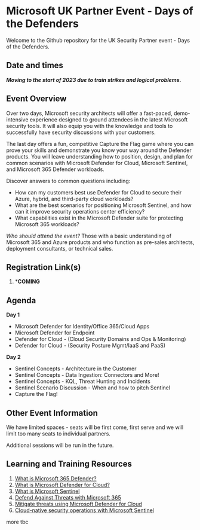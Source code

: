 # Microsoft UK Partner Event - Days of the Defenders
Welcome to the Github repository for the UK Security Partner event - Days of the Defenders.

## Date and times
***Moving to the start of 2023 due to train strikes and logical problems.***

## Event Overview
Over two days, Microsoft security architects will offer a fast-paced, demo-intensive experience designed to ground attendees in the latest Microsoft security tools. It will also equip you with the knowledge and tools to successfully have security discussions with your customers.

The last day offers a fun, competitive Capture the Flag game where you can prove your skills and demonstrate you know your way around the Defender products. You will leave understanding how to position, design, and plan for common scenarios with Microsoft Defender for Cloud, Microsoft Sentinel, and Microsoft 365 Defender workloads.

Discover answers to common questions including:
 - How can my customers best use Defender for Cloud to secure their Azure, hybrid, and third-party cloud workloads?
 - What are the best scenarios for positioning Microsoft Sentinel, and how can it improve security operations center efficiency?
 - What capabilities exist in the Microsoft Defender suite for protecting Microsoft 365 workloads?

*Who should attend the event?*
Those with a basic understanding of Microsoft 365 and Azure products and who function as pre-sales architects, deployment consultants, or technical sales.


## Registration Link(s)
1. ***COMING**

## Agenda
**Day 1**
 - Microsoft Defender for Identity/Office 365/Cloud Apps
 - Microsoft Defender for Endpoint
 - Defender for Cloud - (Cloud Security Domains and Ops & Monitoring)
 - Defender for Cloud - (Security Posture Mgmt/IaaS and PaaS)

**Day 2**
 - Sentinel Concepts - Architecture in the Customer 
 - Sentinel Concepts - Data Ingestion: Connectors and More!
 - Sentinel Concepts - KQL, Threat Hunting and Incidents
 - Sentinel Scenario Discussion - When and how to pitch Sentinel
 - Capture the Flag!
 
## Other Event Information
We have limited spaces - seats will be first come, first serve and we will limit too many seats to individual partners.

Additional sessions will be run in the future.

## Learning and Training Resources
1. [What is Microsoft 365 Defender?](https://docs.microsoft.com/en-us/microsoft-365/security/defender/microsoft-365-defender)
2. [What is Microsoft Defender for Cloud?](https://docs.microsoft.com/en-us/azure/defender-for-cloud/defender-for-cloud-introduction)
3. [What is Microsoft Sentinel](https://docs.microsoft.com/en-us/azure/sentinel/overview)
4. [Defend Against Threats with Microsoft 365](https://docs.microsoft.com/en-us/learn/paths/m365-security-threat-protection/)
5. [Mitigate threats using Microsoft Defender for Cloud](https://docs.microsoft.com/en-us/learn/paths/sc-200-mitigate-threats-using-azure-defender/)
6. [Cloud-native security operations with Microsoft Sentinel](https://docs.microsoft.com/en-us/learn/paths/security-ops-sentinel/)
 
more tbc
